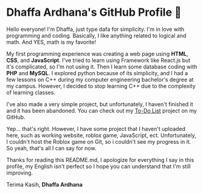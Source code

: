 # Dhaffa Ardhana's GitHub Profile 👋
Hello everyone! I'm Dhaffa, just type dafa for simplicity. I'm in love with programming and coding. Basically, I like anything related to logical and math. And YES, math is my favorite!

My first programming experience was creating a web page using __HTML__, __CSS__, and __JavaScript__. I've tried to learn using Framework like React.js but it's complicated, so I'm not using it. Then I learn some database coding with __PHP__ and __MySQL__. I explored python because of its simplicity, and I had a few lessons on C++ during my computer engineering bachelor's degree at my campus. However, I decided to stop learning C++ due to the complexity of learning classes.

I've also made a very simple project, but unfortunately, I haven't finished it and it has been abandoned.
You can check out my [To-Do List](https://github.com/dhaffaardhana2002/todo-list) project on my GitHub.

Yep... that's right. However, I have some project that I haven't uploaded here, such as working website, roblox game, JavaScript, ect. Unfortunately, I couldn't host the Roblox game on Git, so i couldn't see my progress in it. So yeah, that's all I can say for now.

Thanks for reading this README.md, I apologize for everything I say in this profile, my English isn't perfect so I hope you can understand that I'm still improving.

Terima Kasih, __Dhaffa Ardhana__
